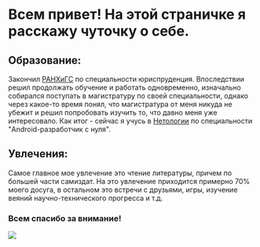 # Всем привет! На этой страничке я расскажу чуточку о себе.
## Образование:
Закончил [РАНХиГС](https://www.ranepa.ru/) по специальности юриспруденция.
Впоследствии решил продолжать обучение и работать одновременно, изначально собирался поступать в магистратуру по своей специальности, однако через какое-то время понял, что магистратура от меня никуда не убежит и решил попробовать изучить то, что давно меня уже интересовало.
Как итог - сейчас я учусь в [Нетологии](https://netology.ru/) по специальности "Android-разработчик с нуля".
## Увлечения:
Самое главное мое увлечение это чтение литературы, причем по большей части самиздат. На это увлечение приходится  примерно 70% моего досуга, в остальном это встречи с друзьями, игры, изучение веяний научно-технического прогресса и т.д.
### Всем спасибо за внимание!
![](https://i.imgur.com/decOpaD.jpg)